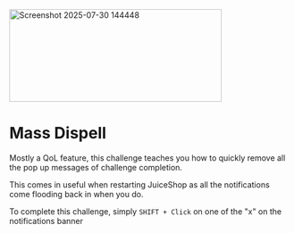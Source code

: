 <img width="380" height="166" alt="Screenshot 2025-07-30 144448" src="https://github.com/user-attachments/assets/912a57f4-030b-42ec-bc9b-95150a39503b" />


# Mass Dispell
Mostly a QoL feature, this challenge teaches you how to quickly remove all the pop up messages of challenge completion.

This comes in useful when restarting JuiceShop as all the notifications come flooding back in when you do.

To complete this challenge, simply `SHIFT + Click` on one of the "x" on the notifications banner
